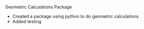 Geometric Calculations Package

- Created a package using python to do geometric calculations
- Added testing

